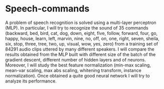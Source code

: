 # Speech-commands
A problem of speech recognition is solved using a multi-layer perceptron (MLP). In particular, I will try to recognize the sound of 35 commands (backward, bed, bird, cat, dog, down, eight, five, follow, forward, four, go, happy, house, learn, left, marvin, nine, no, off, on, one, right, seven, sheila, six, stop, three, tree, two, up, visual, wow, yes, zero) from a training set of 84291 audio clips uttered by many different speakers. I will compare the results obtained from the MLP built with different size of the batch of the gradient descent, different number of hidden layers and of neurons. Moreover, I will study the best feature normalization (min-max scaling, mean-var scaling, max abs scaling, whitening transform, instance normalization). Once obtained a quite good neural network I will try to analyze its performance.

